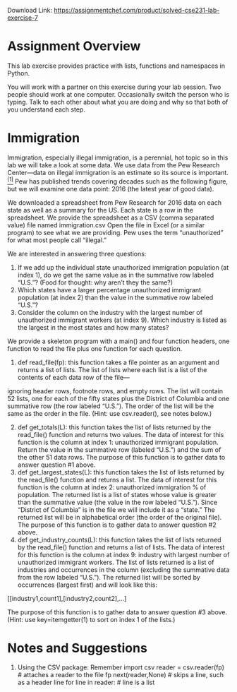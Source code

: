 Download Link: https://assignmentchef.com/product/solved-cse231-lab-exercise-7
<br>
<h1>Assignment Overview</h1>

<strong> </strong>

This lab exercise provides practice with lists, functions and namespaces in Python.




You will work with a partner on this exercise during your lab session.  Two people should work at one computer.  Occasionally switch the person who is typing.  Talk to each other about what you are doing and why so that both of you understand each step.




<h1>Immigration</h1>

<strong> </strong>

Immigration, especially illegal immigration, is a perennial, hot topic so in this lab we will take a look at some data.  We use data from the Pew Research Center—data on illegal immigration is an estimate so its source is important.<a href="#_ftn1" name="_ftnref1"><sup>[1]</sup></a>  Pew has published trends covering decades such as the following figure, but we will examine one data point: 2016 (the latest year of good data).










We downloaded a spreadsheet from Pew Research for 2016 data on each state as well as a summary for the US.  Each state is a row in the spreadsheet.  We provide the spreadsheet as a CSV (comma separated value) file named immigration.csv  Open the file in Excel (or a similar program) to see what we are providing.  Pew uses the term “unauthorized” for what most people call “illegal.”




We are interested in answering three questions:

<ol>

 <li>If we add up the individual state unauthorized immigration population (at index 1), do we get the same value as in the summative row labeled “U.S.”? (Food for thought: why aren’t they the same?)</li>

 <li>Which states have a larger percentage unauthorized immigrant population (at index 2) than the value in the summative row labeled “U.S.”?</li>

 <li>Consider the column on the industry with the largest number of unauthorized immigrant workers (at index 9). Which industry is listed as the largest in the most states and how many states?</li>

</ol>




We provide a skeleton program with a main() and four function headers, one function to read the file plus one function for each question.




<ol>

 <li>def read_file(fp): this function takes a file pointer as an argument and returns a list of lists.  The list of lists where each list is a list of the contents of each data row of the file—</li>

</ol>

ignoring header rows, footnote rows, and empty rows.  The list will contain 52 lists, one for each of the fifty states plus the District of Columbia and one summative row (the row labeled “U.S.”).  The order of the list will be the same as the order in the file.   (Hint: use csv.reader(), see notes below.)

<ol start="2">

 <li>def get_totals(L): this function takes the list of lists returned by the read_file() function and returns two values. The data of interest for this function is the column at index 1: unauthorized immigrant population.  Return the value in the summative row (labeled “U.S.”) and the sum of the other 51 data rows.  The purpose of this function is to gather data to answer question #1 above.</li>

 <li>def get_largest_states(L): this function takes the list of lists returned by the read_file() function and returns a list. The data of interest for this function is the column at index 2: unauthorized immigration % of population.  The returned list is a list of states whose value is greater than the summative value (the value in the row labeled “U.S.”).  Since “District of Columbia” is in the file we will include it as a “state.” The returned list will be in alphabetical order (the order of the original file). The purpose of this function is to gather data to answer question #2 above.</li>

 <li>def get_industry_counts(L): this function takes the list of lists returned by the read_file() function and returns a list of lists. The data of interest for this function is the column at index 9: industry with largest number of unauthorized immigrant workers.  The list of lists returned is a list of industries and occurrences in the column (excluding the summative data from the row labeled “U.S.”).  The returned list will be sorted by occurrences (largest first) and will look like this:</li>

</ol>

[[industry1,count1],[industry2,count2],…]

The purpose of this function is to gather data to answer question #3 above. (Hint: use key=itemgetter(1) to sort on index 1 of the lists.)

<strong> </strong>

<h1>Notes and Suggestions</h1>

<ol>

 <li>Using the CSV package: Remember import csv reader = csv.reader(fp) # attaches a reader to the file fp next(reader,None)         # skips a line, such as a header line for line in reader:       # line is a list</li>

</ol>


